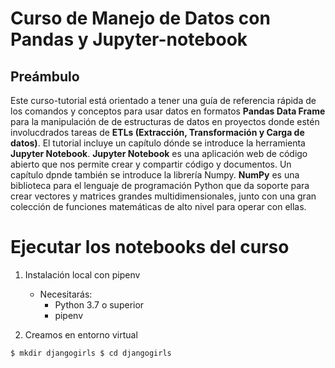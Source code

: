 #  Curso de Manejo de Datos con Pandas y Jupyter-notebook

## Preámbulo

Este curso-tutorial está orientado a tener una guía de referencia rápida de los comandos y conceptos para usar datos en formatos **Pandas Data Frame** para la manipulación de de estructuras de datos en proyectos donde estén involucdrados tareas de **ETLs  (Extracción, Transformación y Carga de datos)**.  El tutorial incluye un capítulo dónde se introduce la herramienta **Jupyter Notebook**. **Jupyter Notebook** es una aplicación web de código abierto que nos permite crear y compartir código y documentos.  Un capítulo dpnde también se introduce la librería Numpy. **NumPy** es una biblioteca para el lenguaje de programación Python que da soporte para crear vectores y matrices grandes multidimensionales, junto con una gran colección de funciones matemáticas de alto nivel para operar con ellas. 






# Ejecutar los notebooks del curso

1. Instalación local con pipenv 
    * Necesitarás:
        * Python 3.7 o superior
        * pipenv
        
2. Creamos en entorno virtual 

`
$ mkdir djangogirls
$ cd djangogirls
`